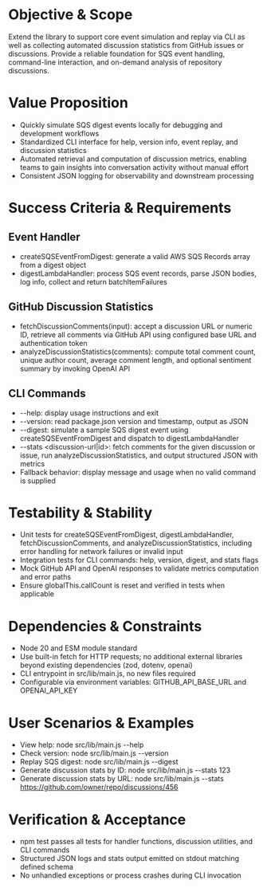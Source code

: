 # Objective & Scope
Extend the library to support core event simulation and replay via CLI as well as collecting automated discussion statistics from GitHub issues or discussions. Provide a reliable foundation for SQS event handling, command-line interaction, and on-demand analysis of repository discussions.

# Value Proposition
- Quickly simulate SQS digest events locally for debugging and development workflows
- Standardized CLI interface for help, version info, event replay, and discussion statistics
- Automated retrieval and computation of discussion metrics, enabling teams to gain insights into conversation activity without manual effort
- Consistent JSON logging for observability and downstream processing

# Success Criteria & Requirements

## Event Handler
- createSQSEventFromDigest: generate a valid AWS SQS Records array from a digest object
- digestLambdaHandler: process SQS event records, parse JSON bodies, log info, collect and return batchItemFailures

## GitHub Discussion Statistics
- fetchDiscussionComments(input): accept a discussion URL or numeric ID, retrieve all comments via GitHub API using configured base URL and authentication token
- analyzeDiscussionStatistics(comments): compute total comment count, unique author count, average comment length, and optional sentiment summary by invoking OpenAI API

## CLI Commands
- --help: display usage instructions and exit
- --version: read package.json version and timestamp, output as JSON
- --digest: simulate a sample SQS digest event using createSQSEventFromDigest and dispatch to digestLambdaHandler
- --stats <discussion-url|id>: fetch comments for the given discussion or issue, run analyzeDiscussionStatistics, and output structured JSON with metrics
- Fallback behavior: display message and usage when no valid command is supplied

# Testability & Stability
- Unit tests for createSQSEventFromDigest, digestLambdaHandler, fetchDiscussionComments, and analyzeDiscussionStatistics, including error handling for network failures or invalid input
- Integration tests for CLI commands: help, version, digest, and stats flags
- Mock GitHub API and OpenAI responses to validate metrics computation and error paths
- Ensure globalThis.callCount is reset and verified in tests when applicable

# Dependencies & Constraints
- Node 20 and ESM module standard
- Use built-in fetch for HTTP requests; no additional external libraries beyond existing dependencies (zod, dotenv, openai)
- CLI entrypoint in src/lib/main.js, no new files required
- Configurable via environment variables: GITHUB_API_BASE_URL and OPENAI_API_KEY

# User Scenarios & Examples
- View help: node src/lib/main.js --help
- Check version: node src/lib/main.js --version
- Replay SQS digest: node src/lib/main.js --digest
- Generate discussion stats by ID: node src/lib/main.js --stats 123
- Generate discussion stats by URL: node src/lib/main.js --stats https://github.com/owner/repo/discussions/456

# Verification & Acceptance
- npm test passes all tests for handler functions, discussion utilities, and CLI commands
- Structured JSON logs and stats output emitted on stdout matching defined schema
- No unhandled exceptions or process crashes during CLI invocation